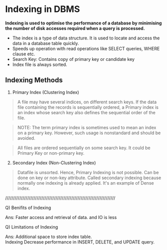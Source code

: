 # Indexing in DBMS

__Indexing is used to optimise the performance of a database by minimising the number of disk accesses required when a query is processed.__

* The index is a type of data structure. It is used to locate and access the data in a database table quickly.
* Speeds up operation with read operations like SELECT queries, WHERE clause etc.
* Search Key: Contains copy of primary key or candidate key
* Index file is always sorted.

## Indexing Methods

1. Primary Index (Clustering Index)

> A file may have several indices, on different search keys. If the data file containing the records is sequentially ordered, a Primary index is an index whose search key also defines the sequential order of the file.

> NOTE: The term primary index is sometimes used to mean an index on a primary key. However, such usage is nonstandard and should be avoided.

> All files are ordered sequentially on some search key. It could be Primary Key or non-primary key.


2. Secondary Index (Non-Clustering Index)

> Datafile is unsorted. Hence, Primary Indexing is not possible.
> Can be done on key or non-key attribute.
> Called secondary indexing because normally one indexing is already applied.
> It's an example of Dense index.


//////////////////////////////////////////////////////////////////////

Q) Benifits of Indexing

Ans: Faster access and retrieval of data. and IO is less

Q) Limitations of Indexing

Ans: Additional space to store index table.  
     Indexing Decrease performance in INSERT, DELETE, and UPDATE query.  

